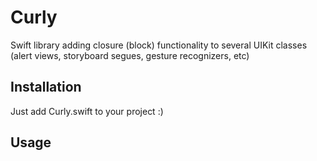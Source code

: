 Curly
=====

Swift library adding closure (block) functionality to several UIKit classes (alert views, storyboard segues, gesture recognizers, etc)

Installation
------------

Just add Curly.swift to your project :)

Usage
-----

